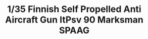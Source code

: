 ---
layout: product
title: "1/35 Finnish Self Propelled Anti Aircraft Gun  ItPsv 90 Marksman SPAAG"
price: "6200" 
desc: "Maketa"
img_path: "/assets/img/TAKO2043.webp"
brand: "N/A"
available: false
special_offer: false
new: false
soon: false
cat: "010000"
subcat: "010200"
subsubcat: "0N/A"
sifra: "TAKO2043"
popular: false
---